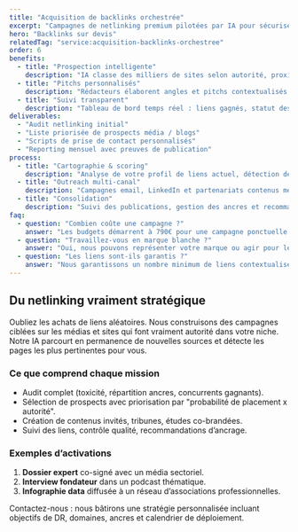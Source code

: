 ```yaml
---
title: "Acquisition de backlinks orchestrée"
excerpt: "Campagnes de netlinking premium pilotées par IA pour sécuriser des liens éditoriaux pertinents — prix sur devis selon vos objectifs."
hero: "Backlinks sur devis"
relatedTag: "service:acquisition-backlinks-orchestree"
order: 6
benefits:
  - title: "Prospection intelligente"
    description: "IA classe des milliers de sites selon autorité, proximité thématique et risque afin de cibler les meilleures opportunités."
  - title: "Pitchs personnalisés"
    description: "Rédacteurs élaborent angles et pitchs contextualisés à forte valeur ajoutée."
  - title: "Suivi transparent"
    description: "Tableau de bord temps réel : liens gagnés, statut des discussions, métriques d’autorité."
deliverables:
  - "Audit netlinking initial"
  - "Liste priorisée de prospects média / blogs"
  - "Scripts de prise de contact personnalisés"
  - "Reporting mensuel avec preuves de publication"
process:
  - title: "Cartographie & scoring"
    description: "Analyse de votre profil de liens actuel, détection des gaps et scoring IA des prospects."
  - title: "Outreach multi-canal"
    description: "Campagnes email, LinkedIn et partenariats contenus menées par notre équipe."
  - title: "Consolidation"
    description: "Suivi des publications, gestion des ancres et recommandations d’optimisation."
faq:
  - question: "Combien coûte une campagne ?"
    answer: "Les budgets démarrent à 790€ pour une campagne ponctuelle ; nous fournissons un devis détaillé selon volumes, secteurs et langues."
  - question: "Travaillez-vous en marque blanche ?"
    answer: "Oui, nous pouvons représenter votre marque ou agir pour le compte d’agences partenaires."
  - question: "Les liens sont-ils garantis ?"
    answer: "Nous garantissons un nombre minimum de liens contextualisés et remboursons si l’objectif n’est pas atteint."
---
```


## Du netlinking vraiment stratégique

Oubliez les achats de liens aléatoires. Nous construisons des campagnes ciblées sur les médias et sites qui font vraiment autorité dans votre niche. Notre IA parcourt en permanence de nouvelles sources et détecte les pages les plus pertinentes pour vous.

### Ce que comprend chaque mission

- Audit complet (toxicité, répartition ancres, concurrents gagnants).
- Sélection de prospects avec priorisation par "probabilité de placement x autorité".
- Création de contenus invités, tribunes, études co-brandées.
- Suivi des liens, contrôle qualité, recommandations d’ancrage.

### Exemples d’activations

1. **Dossier expert** co-signé avec un média sectoriel.
2. **Interview fondateur** dans un podcast thématique.
3. **Infographie data** diffusée à un réseau d’associations professionnelles.

Contactez-nous : nous bâtirons une stratégie personnalisée incluant objectifs de DR, domaines, ancres et calendrier de déploiement.
